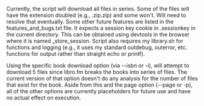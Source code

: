 Currently, the script will download all files in series. Some of the files will have the extension doubled (e.g., .zip.zip) and some won't. Will need to resolve that eventually. Some other future features are listed in the features_and_bugs.txt file. It expects a session key cookie in .sessionkey in the current directory. This can be obtained using devtools in the browser where it is named _store_session. Script also requires my library.sh for functions and logging (e.g., it uses my standard outdebug, outerror, etc. functions for output rather than straight echo or printf).

Using the specific book download option (via --isbn or -i), will attempt to download 5 files since libro.fm breaks the books into series of files. The current version of that option doesn't do any analysis for the number of files that exist for the book. Aside from this and the page option (--page or -p), all of the other options are currently placeholders for future use and have no actual effect on execution.
